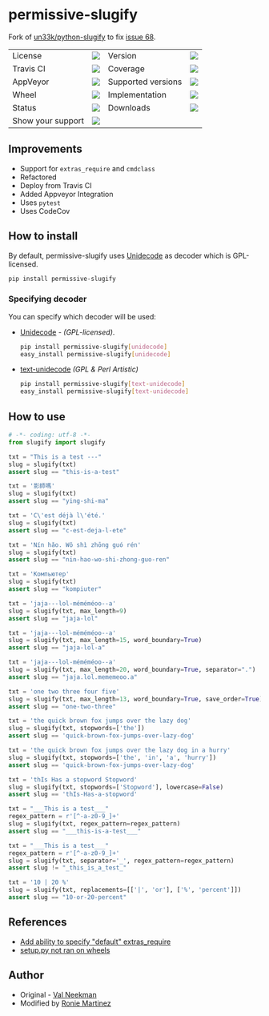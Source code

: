 # permissive-slugify

Fork of [un33k/python-slugify](https://github.com/un33k/python-slugify) to fix [issue 68](https://github.com/un33k/python-slugify/issues/68).

<table>
    <tr>
        <td>License</td>
        <td><img src='https://img.shields.io/pypi/l/permissive-slugify.svg'></td>
        <td>Version</td>
        <td><img src='https://img.shields.io/pypi/v/permissive-slugify.svg'></td>
    </tr>
    <tr>
        <td>Travis CI</td>
        <td><img src='https://travis-ci.org/roniemartinez/permissive-slugify.svg?branch=master'></td>
        <td>Coverage</td>
        <td><img src='https://codecov.io/gh/roniemartinez/permissive-slugify/branch/master/graph/badge.svg'></td>
    </tr>
    <tr>
        <td>AppVeyor</td>
        <td><img src='https://ci.appveyor.com/api/projects/status/srpweajn7vq7hq02/branch/master?svg=true'></td>
        <td>Supported versions</td>
        <td><img src='https://img.shields.io/pypi/pyversions/permissive-slugify.svg'></td>
    </tr>
    <tr>
        <td>Wheel</td>
        <td><img src='https://img.shields.io/pypi/wheel/permissive-slugify.svg'></td>
        <td>Implementation</td>
        <td><img src='https://img.shields.io/pypi/implementation/permissive-slugify.svg'></td>
    </tr>
    <tr>
        <td>Status</td>
        <td><img src='https://img.shields.io/pypi/status/permissive-slugify.svg'></td>
        <td>Downloads</td>
        <td><img src='https://img.shields.io/pypi/dm/permissive-slugify.svg'></td>
    </tr>
    <tr>
        <td>Show your support</td>
        <td><a href='https://saythanks.io/to/roniemartinez'><img src='https://img.shields.io/badge/Say%20Thanks-!-1EAEDB.svg'></a></td>
    </tr>
</table>

## Improvements

- Support for `extras_require` and `cmdclass`
- Refactored
- Deploy from Travis CI
- Added Appveyor Integration
- Uses `pytest`
- Uses CodeCov

## How to install

By default, permissive-slugify uses [Unidecode](https://github.com/avian2/unidecode) as decoder which is GPL-licensed.

```bash
pip install permissive-slugify
```

### Specifying decoder

You can specify which decoder will be used:

- [Unidecode](https://github.com/avian2/unidecode) - *(GPL-licensed)*.

    ```bash
    pip install permissive-slugify[unidecode]
    easy_install permissive-slugify[unidecode]
    ```

- [text-unidecode](https://github.com/kmike/text-unidecode) *(GPL & Perl Artistic)*

    ```bash
    pip install permissive-slugify[text-unidecode]
    easy_install permissive-slugify[text-unidecode]
    ```

## How to use

```python
# -*- coding: utf-8 -*-
from slugify import slugify

txt = "This is a test ---"
slug = slugify(txt)
assert slug == "this-is-a-test"

txt = '影師嗎'
slug = slugify(txt)
assert slug == "ying-shi-ma"

txt = 'C\'est déjà l\'été.'
slug = slugify(txt)
assert slug == "c-est-deja-l-ete"

txt = 'Nín hǎo. Wǒ shì zhōng guó rén'
slug = slugify(txt)
assert slug == "nin-hao-wo-shi-zhong-guo-ren"

txt = 'Компьютер'
slug = slugify(txt)
assert slug == "kompiuter"

txt = 'jaja---lol-méméméoo--a'
slug = slugify(txt, max_length=9)
assert slug == "jaja-lol"

txt = 'jaja---lol-méméméoo--a'
slug = slugify(txt, max_length=15, word_boundary=True)
assert slug == "jaja-lol-a"

txt = 'jaja---lol-méméméoo--a'
slug = slugify(txt, max_length=20, word_boundary=True, separator=".")
assert slug == "jaja.lol.mememeoo.a"

txt = 'one two three four five'
slug = slugify(txt, max_length=13, word_boundary=True, save_order=True)
assert slug == "one-two-three"

txt = 'the quick brown fox jumps over the lazy dog'
slug = slugify(txt, stopwords=['the'])
assert slug == 'quick-brown-fox-jumps-over-lazy-dog'

txt = 'the quick brown fox jumps over the lazy dog in a hurry'
slug = slugify(txt, stopwords=['the', 'in', 'a', 'hurry'])
assert slug == 'quick-brown-fox-jumps-over-lazy-dog'

txt = 'thIs Has a stopword Stopword'
slug = slugify(txt, stopwords=['Stopword'], lowercase=False)
assert slug == 'thIs-Has-a-stopword'

txt = "___This is a test___"
regex_pattern = r'[^-a-z0-9_]+'
slug = slugify(txt, regex_pattern=regex_pattern)
assert slug == "___this-is-a-test___"

txt = "___This is a test___"
regex_pattern = r'[^-a-z0-9_]+'
slug = slugify(txt, separator='_', regex_pattern=regex_pattern)
assert slug != "_this_is_a_test_"

txt = '10 | 20 %'
slug = slugify(txt, replacements=[['|', 'or'], ['%', 'percent']])
assert slug == "10-or-20-percent"

```

## References

- [Add ability to specify "default" extras_require](https://github.com/pypa/setuptools/issues/1139)
- [setup.py not ran on wheels](https://stackoverflow.com/questions/40433168/running-custom-code-with-pip-install-fails#comment75920547_40434969)

## Author

- Original - [Val Neekman](https://github.com/un33k/python-slugify)
- Modified by [Ronie Martinez](mailto:ronmarti18@gmail.com)